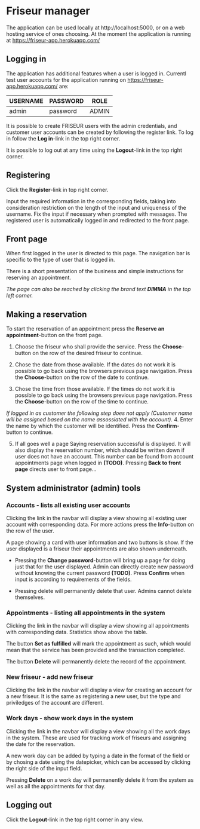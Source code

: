 # Friseur manager 

The application can be used locally at http://localhost:5000, or on a web hosting service of ones choosing. At the moment the application is running at https://friseur-app.herokuapp.com/

## Logging in

The application has additional features when a user is logged in. Currentl test user accounts for the application running on https://friseur-app.herokuapp.com/ are:

|     USERNAME     |  PASSWORD  | ROLE          |
| ---------------- | ---------- | ------------- |
| admin            | password   | ADMIN         |

It is possible to create FRISEUR users with the admin credentials, and customer user accounts can be created by following the register link. To log in follow the __Log in__-link in the top right corner.

It is possible to log out at any time using the __Logout__-link in the top right corner.

## Registering

Click the __Register__-link in top right corner.

Input the required information in the corresponding fields, taking into consideration restriction on the length of the input and uniqueness of the username. Fix the input if necessary when prompted with messages. The registered user is automatically logged in and redirected to the front page.

## Front page

When first logged in the user is directed to this page. The navigation bar is specific to the type of user that is logged in.

There is a short presentation of the business and simple instructions for reserving an appointment.

*The page can also be reached by clicking the brand text __DIMMA__ in the top left corner.*

## Making a reservation

To start the reservation of an appointment press the __Reserve an appointment__-button on the front page.

1. Choose the friseur who shall provide the service. Press the __Choose__-button on the row of the desired friseur to continue.

2. Chose the date from those available. If the dates do not work it is possible to go back using the browsers previous page navigation. Press the __Choose__-button on the row of the date to continue.

3. Chose the time from those available. If the times do not work it is possible to go back using the browsers previous page navigation. Press the __Choose__-button on the row of the time to continue.

*If logged in as customer the following step does not apply (Customer name will be assigned based on the name assossiated with the account).*
4. Enter the name by which the customer will be identified. Press the __Confirm__-button to continue.

5. If all goes well a page Saying reservation successful is displayed. It will also display the reservation number, which should be written down if user does not have an account. This number can be found from account appointments page when logged in __(TODO)__. Pressing __Back to front page__ directs user to front page...

## System administrator (admin) tools

### Accounts - lists all existing user accounts

Clicking the link in the navbar will display a view showing all existing user account with corresponding data. For more actions press the __Info__-button on the row of the user.

A page showing a card with user information and two buttons is show. If the user displayed is a friseur their appointments are also shown underneath.

- Pressing the __Change password__-button will bring up a page for doing just that for the user displayed. Admin can directly create new password without knowing the current password __(TODO)__. Press __Confirm__ when input is according to requirements of the fields.

- Pressing delete will permanently delete that user. Admins cannot delete themselves.

### Appointments - listing all appointments in the system

Clicking the link in the navbar will display a view showing all appointments with corresponding data. Statistics show above the table. 

The button __Set as fulfilled__ will mark the appointment as such, which would mean that the service has been provided and the transaction completed.

The button __Delete__ will permanently delete the record of the appointment.

### New friseur - add new friseur

Clicking the link in the navbar will display a view for creating an account for a new friseur. It is the same as registering a new user, but the type and priviledges of the account are different.

### Work days - show work days in the system

Clicking the link in the navbar will display a view showing all the work days in the system. These are used for tracking work of friseurs and assigning the date for the reservation.

A new work day can be added by typing a date in the format of the field or by chosing a date using the datepicker, which can be accessed by clicking the right side of the input field.

Pressing __Delete__ on a work day will permanently delete it from the system as well as all the appointments for that day.

## Logging out

Click the __Logout__-link in the top right corner in any view.